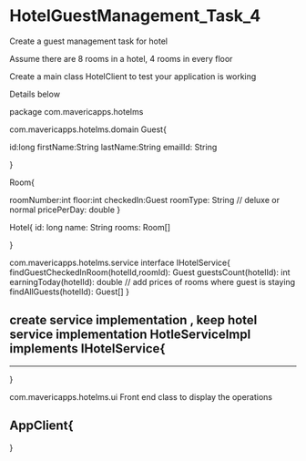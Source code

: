 # HotelGuestManagement_Task_4


Create a guest management task for hotel



Assume there are 8 rooms in a hotel, 4 rooms in every floor

Create a main class HotelClient to test your application is working

Details below

package com.mavericapps.hotelms


com.mavericapps.hotelms.domain
Guest{

id:long
firstName:String
lastName:String
emailId: String

}

Room{

roomNumber:int
floor:int
checkedIn:Guest
roomType: String // deluxe or normal
pricePerDay: double
}

Hotel{
id: long
name: String
rooms: Room[]

}

com.mavericapps.hotelms.service
interface
IHotelService{
findGuestCheckedInRoom(hotelId,roomId): Guest
guestsCount(hotelId): int
earningToday(hotelId): double // add prices of rooms where guest is staying
findAllGuests(hotelId): Guest[]
}

create service implementation , keep hotel service implementation
HotleServiceImpl implements IHotelService{
----
----
}


com.mavericapps.hotelms.ui
Front end class to display the operations

AppClient{
----
}







